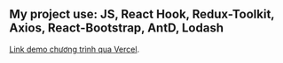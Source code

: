 ## My project use: JS, React Hook, Redux-Toolkit, Axios, React-Bootstrap, AntD, Lodash

[Link demo chương trình qua Vercel](https://reactjs-demo-hdcanh2000.vercel.app/).

